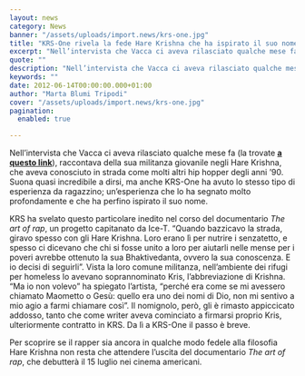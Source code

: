 ```yaml
---
layout: news
category: News
banner: "/assets/uploads/import.news/krs-one.jpg"
title: "KRS-One rivela la fede Hare Krishna che ha ispirato il suo nome"
excerpt: "Nell’intervista che Vacca ci aveva rilasciato qualche mese fa (la trovate a questo link), raccontava della sua militanza giovanile negli Hare Krishna, che aveva conosciuto in strada come molti altri hip hopper degli anni ’90. Suona quasi incredibile a dirsi, ma anche KRS-One ha avuto lo stesso tipo di esperienza da ragazzino; un’esperienza che lo [&hellip"
quote: ""
description: "Nell’intervista che Vacca ci aveva rilasciato qualche mese fa (la trovate a questo link), raccontava della sua militanza giovanile negli Hare Krishna, che aveva conosciuto in strada come molti altri hip hopper degli anni ’90. Suona quasi incredibile a dirsi, ma anche KRS-One ha avuto lo stesso tipo di esperienza da ragazzino; un’esperienza che lo [&hellip"
keywords: ""
date: 2012-06-14T00:00:00.000+01:00
author: "Marta Blumi Tripodi"
cover: "/assets/uploads/import.news/krs-one.jpg"
pagination:
  enabled: true

---
```


Nell’intervista che Vacca ci aveva rilasciato qualche mese fa (la trovate [**a questo link**](https://hotmc.com/vacca-lintervista-e-una-doverosa-premessa/ "http://hotmc.com/vacca-lintervista-e-una-doverosa-premessa/")), raccontava della sua militanza giovanile negli Hare Krishna, che aveva conosciuto in strada come molti altri hip hopper degli anni ’90\. Suona quasi incredibile a dirsi, ma anche KRS-One ha avuto lo stesso tipo di esperienza da ragazzino; un’esperienza che lo ha segnato molto profondamente e che ha perfino ispirato il suo nome.

KRS ha svelato questo particolare inedito nel corso del documentario _The art of rap_, un progetto capitanato da Ice-T. “Quando bazzicavo la strada, giravo spesso con gli Hare Krishna. Loro erano lì per nutrire i senzatetto, e spesso ci dicevano che chi si fosse unito a loro per aiutarli nelle mense per i poveri avrebbe ottenuto la sua Bhaktivedanta, ovvero la sua conoscenza. E io decisi di seguirli”. Vista la loro comune militanza, nell’ambiente dei rifugi per homeless lo avevano soprannominato Kris, l’abbreviazione di Krishna. “Ma io non volevo” ha spiegato l’artista, “perché era come se mi avessero chiamato Maometto o Gesù: quello era uno dei nomi di Dio, non mi sentivo a mio agio a farmi chiamare così”. Il nomignolo, però, gli è rimasto appiccicato addosso, tanto che come writer aveva cominciato a firmarsi proprio Kris, ulteriormente contratto in KRS. Da lì a KRS-One il passo è breve.

Per scoprire se il rapper sia ancora in qualche modo fedele alla filosofia Hare Krishna non resta che attendere l’uscita del documentario _The art of rap_, che debutterà il 15 luglio nei cinema americani.
